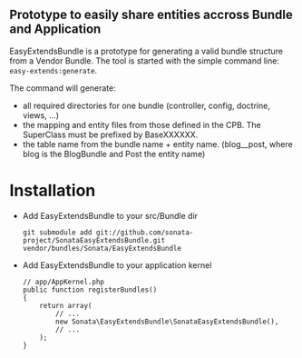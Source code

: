 Prototype to easily share entities accross Bundle and Application
-----------------------------------------------------------------

EasyExtendsBundle is a prototype for generating a valid bundle structure from
a Vendor Bundle. The tool is started with the simple command line: ``easy-extends:generate``.

The command will generate:
  - all required directories for one bundle (controller, config, doctrine, views, ...)
  - the mapping and entity files from those defined in the CPB. The SuperClass must be prefixed by BaseXXXXXX.
  - the table name from the bundle name + entity name. (blog__post, where blog is the BlogBundle and Post the entity name)


Installation
============

  - Add EasyExtendsBundle to your src/Bundle dir

        git submodule add git://github.com/sonata-project/SonataEasyExtendsBundle.git vendor/bundles/Sonata/EasyExtendsBundle

  - Add EasyExtendsBundle to your application kernel

        // app/AppKernel.php
        public function registerBundles()
        {
            return array(
                // ...
                new Sonata\EasyExtendsBundle\SonataEasyExtendsBundle(),
                // ...
            );
        }
